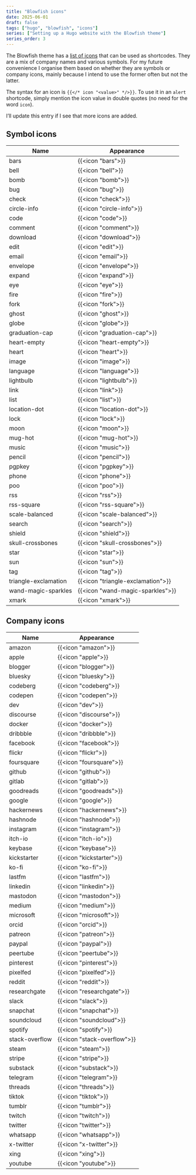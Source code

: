 ```yaml
---
title: "Blowfish icons"
date: 2025-06-01
draft: false
tags: ["hugo", "blowfish", "icons"]
series: ["Setting up a Hugo website with the Blowfish theme"]
series_order: 3
---
```


The Blowfish theme has a [list of icons](https://blowfish.page/samples/icons/) that can be used as shortcodes. They are a mix of company names and various symbols. For my future convenience I organise them based on whether they are symbols or company icons, mainly because I intend to use the former often but not the latter.

The syntax for an icon is `{{</* icon "<value>" */>}}`. To use it in an `alert` shortcode, simply mention the icon value in double quotes (no need for the word `icon`).

I’ll update this entry if I see that more icons are added.

## Symbol icons

| Name | Appearance |
| --- | --- |
| bars | {{<icon "bars">}} |
| bell | {{<icon "bell">}} |
| bomb | {{<icon "bomb">}} |
| bug | {{<icon "bug">}} |
| check | {{<icon "check">}} |
| circle-info | {{<icon "circle-info">}} |
| code | {{<icon "code">}} |
| comment | {{<icon "comment">}} |
| download | {{<icon "download">}} |
| edit | {{<icon "edit">}} |
| email | {{<icon "email">}} |
| envelope | {{<icon "envelope">}} |
| expand | {{<icon "expand">}} |
| eye | {{<icon "eye">}} |
| fire | {{<icon "fire">}} |
| fork | {{<icon "fork">}} |
| ghost | {{<icon "ghost">}} |
| globe | {{<icon "globe">}} |
| graduation-cap | {{<icon "graduation-cap">}} |
| heart-empty | {{<icon "heart-empty">}} |
| heart | {{<icon "heart">}} |
| image | {{<icon "image">}} |
| language | {{<icon "language">}} |
| lightbulb | {{<icon "lightbulb">}} |
| link | {{<icon "link">}} |
| list | {{<icon "list">}} |
| location-dot | {{<icon "location-dot">}} |
| lock | {{<icon "lock">}} |
| moon | {{<icon "moon">}} |
| mug-hot | {{<icon "mug-hot">}} |
| music | {{<icon "music">}} |
| pencil | {{<icon "pencil">}} |
| pgpkey | {{<icon "pgpkey">}} |
| phone | {{<icon "phone">}} |
| poo | {{<icon "poo">}} |
| rss | {{<icon "rss">}} |
| rss-square | {{<icon "rss-square">}} |
| scale-balanced | {{<icon "scale-balanced">}} |
| search | {{<icon "search">}} |
| shield | {{<icon "shield">}} |
| skull-crossbones | {{<icon "skull-crossbones">}} |
| star | {{<icon "star">}} |
| sun | {{<icon "sun">}} |
| tag | {{<icon "tag">}} |
| triangle-exclamation | {{<icon "triangle-exclamation">}} |
| wand-magic-sparkles | {{<icon "wand-magic-sparkles">}} |
| xmark | {{<icon "xmark">}} |

## Company icons

| Name | Appearance |
| --- | --- |
| amazon | {{<icon "amazon">}} |
| apple | {{<icon "apple">}} |
| blogger | {{<icon "blogger">}} |
| bluesky | {{<icon "bluesky">}} |
| codeberg | {{<icon "codeberg">}} |
| codepen | {{<icon "codepen">}} |
| dev | {{<icon "dev">}} |
| discourse | {{<icon "discourse">}} |
| docker | {{<icon "docker">}} |
| dribbble | {{<icon "dribbble">}} |
| facebook | {{<icon "facebook">}} |
| flickr | {{<icon "flickr">}} |
| foursquare | {{<icon "foursquare">}} |
| github | {{<icon "github">}} |
| gitlab | {{<icon "gitlab">}} |
| goodreads | {{<icon "goodreads">}} |
| google | {{<icon "google">}} |
| hackernews | {{<icon "hackernews">}} |
| hashnode | {{<icon "hashnode">}} |
| instagram | {{<icon "instagram">}} |
| itch-io | {{<icon "itch-io">}} |
| keybase | {{<icon "keybase">}} |
| kickstarter | {{<icon "kickstarter">}} |
| ko-fi | {{<icon "ko-fi">}} |
| lastfm | {{<icon "lastfm">}} |
| linkedin | {{<icon "linkedin">}} |
| mastodon | {{<icon "mastodon">}} |
| medium | {{<icon "medium">}} |
| microsoft | {{<icon "microsoft">}} |
| orcid | {{<icon "orcid">}} |
| patreon | {{<icon "patreon">}} |
| paypal | {{<icon "paypal">}} |
| peertube | {{<icon "peertube">}} |
| pinterest | {{<icon "pinterest">}} |
| pixelfed | {{<icon "pixelfed">}} |
| reddit | {{<icon "reddit">}} |
| researchgate | {{<icon "researchgate">}} |
| slack | {{<icon "slack">}} |
| snapchat | {{<icon "snapchat">}} |
| soundcloud | {{<icon "soundcloud">}} |
| spotify | {{<icon "spotify">}} |
| stack-overflow | {{<icon "stack-overflow">}} |
| steam | {{<icon "steam">}} |
| stripe | {{<icon "stripe">}} |
| substack | {{<icon "substack">}} |
| telegram | {{<icon "telegram">}} |
| threads | {{<icon "threads">}} |
| tiktok | {{<icon "tiktok">}} |
| tumblr | {{<icon "tumblr">}} |
| twitch | {{<icon "twitch">}} |
| twitter | {{<icon "twitter">}} |
| whatsapp | {{<icon "whatsapp">}} |
| x-twitter | {{<icon "x-twitter">}} |
| xing | {{<icon "xing">}} |
| youtube | {{<icon "youtube">}} |